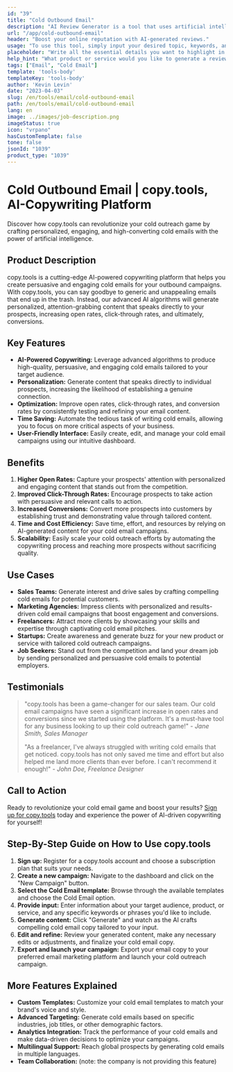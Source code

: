```yaml
---
id: "39"
title: "Cold Outbound Email"
description: "AI Review Generator is a tool that uses artificial intelligence to create authentic and persuasive reviews for products or services. Save time and effort by generating realistic, coherent, and engaging reviews based on a given topic or keywords to enhance your online presence and credibility."
url: "/app/cold-outbound-email"
header: "Boost your online reputation with AI-generated reviews."
usage: "To use this tool, simply input your desired topic, keywords, and key features of the product or service. The AI Review Generator will then create a well-structured, unique, and persuasive review based on your input."
placeholder: "Write all the essential details you want to highlight in the review, for instance:\n\n Key Points:\n \n1. Excellent customer service\n2. High-quality product\n3. Fast shipping\n\n keywords: customer service, product quality, shipping\n\n"
help_hint: "What product or service would you like to generate a review for? Enter some keywords related to the topic and we will create a compelling review based on your input. It is recommended to list the key points you want to highlight in the review."
tags: ["Email", "Cold Email"]
template: 'tools-body'
templateKey: 'tools-body'
author: 'Kevin Levin'
date: "2023-04-03"
slug: /en/tools/email/cold-outbound-email
path: /en/tools/email/cold-outbound-email
lang: en
image: ../images/job-description.png
imageStatus: true
icon: "vrpano"
hasCustomTemplate: false
tone: false
jsonId: "1039"
product_type: "1039"
---
```

# Cold Outbound Email | copy.tools, AI-Copywriting Platform

Discover how copy.tools can revolutionize your cold outreach game by crafting personalized, engaging, and high-converting cold emails with the power of artificial intelligence.

## Product Description

copy.tools is a cutting-edge AI-powered copywriting platform that helps you create persuasive and engaging cold emails for your outbound campaigns. With copy.tools, you can say goodbye to generic and unappealing emails that end up in the trash. Instead, our advanced AI algorithms will generate personalized, attention-grabbing content that speaks directly to your prospects, increasing open rates, click-through rates, and ultimately, conversions.

## Key Features

- **AI-Powered Copywriting:** Leverage advanced algorithms to produce high-quality, persuasive, and engaging cold emails tailored to your target audience.
- **Personalization:** Generate content that speaks directly to individual prospects, increasing the likelihood of establishing a genuine connection.
- **Optimization:** Improve open rates, click-through rates, and conversion rates by consistently testing and refining your email content.
- **Time Saving:** Automate the tedious task of writing cold emails, allowing you to focus on more critical aspects of your business.
- **User-Friendly Interface:** Easily create, edit, and manage your cold email campaigns using our intuitive dashboard.

## Benefits

1. **Higher Open Rates:** Capture your prospects' attention with personalized and engaging content that stands out from the competition.
2. **Improved Click-Through Rates:** Encourage prospects to take action with persuasive and relevant calls to action.
3. **Increased Conversions:** Convert more prospects into customers by establishing trust and demonstrating value through tailored content.
4. **Time and Cost Efficiency:** Save time, effort, and resources by relying on AI-generated content for your cold email campaigns.
5. **Scalability:** Easily scale your cold outreach efforts by automating the copywriting process and reaching more prospects without sacrificing quality.

## Use Cases

- **Sales Teams:** Generate interest and drive sales by crafting compelling cold emails for potential customers.
- **Marketing Agencies:** Impress clients with personalized and results-driven cold email campaigns that boost engagement and conversions.
- **Freelancers:** Attract more clients by showcasing your skills and expertise through captivating cold email pitches.
- **Startups:** Create awareness and generate buzz for your new product or service with tailored cold outreach campaigns.
- **Job Seekers:** Stand out from the competition and land your dream job by sending personalized and persuasive cold emails to potential employers.

## Testimonials

> "copy.tools has been a game-changer for our sales team. Our cold email campaigns have seen a significant increase in open rates and conversions since we started using the platform. It's a must-have tool for any business looking to up their cold outreach game!" - _Jane Smith, Sales Manager_
>
> "As a freelancer, I've always struggled with writing cold emails that get noticed. copy.tools has not only saved me time and effort but also helped me land more clients than ever before. I can't recommend it enough!" - _John Doe, Freelance Designer_

## Call to Action

Ready to revolutionize your cold email game and boost your results? [Sign up for copy.tools](https://www.copy.tools) today and experience the power of AI-driven copywriting for yourself!

## Step-By-Step Guide on How to Use copy.tools

1. **Sign up:** Register for a copy.tools account and choose a subscription plan that suits your needs.
2. **Create a new campaign:** Navigate to the dashboard and click on the "New Campaign" button.
3. **Select the Cold Email template:** Browse through the available templates and choose the Cold Email option.
4. **Provide input:** Enter information about your target audience, product, or service, and any specific keywords or phrases you'd like to include.
5. **Generate content:** Click "Generate" and watch as the AI crafts compelling cold email copy tailored to your input.
6. **Edit and refine:** Review your generated content, make any necessary edits or adjustments, and finalize your cold email copy.
7. **Export and launch your campaign:** Export your email copy to your preferred email marketing platform and launch your cold outreach campaign.

## More Features Explained

- **Custom Templates:** Customize your cold email templates to match your brand's voice and style.
- **Advanced Targeting:** Generate cold emails based on specific industries, job titles, or other demographic factors.
- **Analytics Integration:** Track the performance of your cold emails and make data-driven decisions to optimize your campaigns.
- **Multilingual Support:** Reach global prospects by generating cold emails in multiple languages.
- **Team Collaboration:** (note: the company is not providing this feature)
